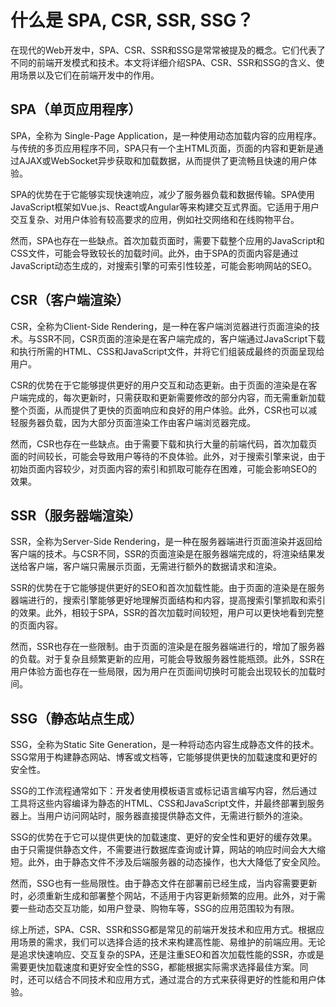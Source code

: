 # 什么是 SPA, CSR, SSR, SSG？

在现代的Web开发中，SPA、CSR、SSR和SSG是常常被提及的概念。它们代表了不同的前端开发模式和技术。本文将详细介绍SPA、CSR、SSR和SSG的含义、使用场景以及它们在前端开发中的作用。

## SPA（单页应用程序）

SPA，全称为 Single-Page Application，是一种使用动态加载内容的应用程序。与传统的多页应用程序不同，SPA只有一个主HTML页面，页面的内容和更新是通过AJAX或WebSocket异步获取和加载数据，从而提供了更流畅且快速的用户体验。

SPA的优势在于它能够实现快速响应，减少了服务器负载和数据传输。SPA使用JavaScript框架如Vue.js、React或Angular等来构建交互式界面。它适用于用户交互复杂、对用户体验有较高要求的应用，例如社交网络和在线购物平台。

然而，SPA也存在一些缺点。首次加载页面时，需要下载整个应用的JavaScript和CSS文件，可能会导致较长的加载时间。此外，由于SPA的页面内容是通过JavaScript动态生成的，对搜索引擎的可索引性较差，可能会影响网站的SEO。

## CSR（客户端渲染）

CSR，全称为Client-Side Rendering，是一种在客户端浏览器进行页面渲染的技术。与SSR不同，CSR页面的渲染是在客户端完成的，客户端通过JavaScript下载和执行所需的HTML、CSS和JavaScript文件，并将它们组装成最终的页面呈现给用户。

CSR的优势在于它能够提供更好的用户交互和动态更新。由于页面的渲染是在客户端完成的，每次更新时，只需获取和更新需要修改的部分内容，而无需重新加载整个页面，从而提供了更快的页面响应和良好的用户体验。此外，CSR也可以减轻服务器负载，因为大部分页面渲染工作由客户端浏览器完成。

然而，CSR也存在一些缺点。由于需要下载和执行大量的前端代码，首次加载页面的时间较长，可能会导致用户等待的不良体验。此外，对于搜索引擎来说，由于初始页面内容较少，对页面内容的索引和抓取可能存在困难，可能会影响SEO的效果。

## SSR（服务器端渲染）

SSR，全称为Server-Side Rendering，是一种在服务器端进行页面渲染并返回给客户端的技术。与CSR不同，SSR的页面渲染是在服务器端完成的，将渲染结果发送给客户端，客户端只需展示页面，无需进行额外的数据请求和渲染。

SSR的优势在于它能够提供更好的SEO和首次加载性能。由于页面的渲染是在服务器端进行的，搜索引擎能够更好地理解页面结构和内容，提高搜索引擎抓取和索引的效果。此外，相较于SPA，SSR的首次加载时间较短，用户可以更快地看到完整的页面内容。

然而，SSR也存在一些限制。由于页面的渲染是在服务器端进行的，增加了服务器的负载。对于复杂且频繁更新的应用，可能会导致服务器性能瓶颈。此外，SSR在用户体验方面也存在一些局限，因为用户在页面间切换时可能会出现较长的加载时间。

## SSG（静态站点生成）

SSG，全称为Static Site Generation，是一种将动态内容生成静态文件的技术。SSG常用于构建静态网站、博客或文档等，它能够提供更快的加载速度和更好的安全性。

SSG的工作流程通常如下：开发者使用模板语言或标记语言编写内容，然后通过工具将这些内容编译为静态的HTML、CSS和JavaScript文件，并最终部署到服务器上。当用户访问网站时，服务器直接提供静态文件，无需进行额外的渲染。

SSG的优势在于它可以提供更快的加载速度、更好的安全性和更好的缓存效果。由于只需提供静态文件，不需要进行数据库查询或计算，网站的响应时间会大大缩短。此外，由于静态文件不涉及后端服务器的动态操作，也大大降低了安全风险。

然而，SSG也有一些局限性。由于静态文件在部署前已经生成，当内容需要更新时，必须重新生成和部署整个网站，不适用于内容更新频繁的应用。此外，对于需要一些动态交互功能，如用户登录、购物车等，SSG的应用范围较为有限。

综上所述，SPA、CSR、SSR和SSG都是常见的前端开发技术和应用方式。根据应用场景的需求，我们可以选择合适的技术来构建高性能、易维护的前端应用。无论是追求快速响应、交互复杂的SPA，还是注重SEO和首次加载性能的SSR，亦或是需要更快加载速度和更好安全性的SSG，都能根据实际需求选择最佳方案。同时，还可以结合不同技术和应用方式，通过混合的方式来获得更好的性能和用户体验。